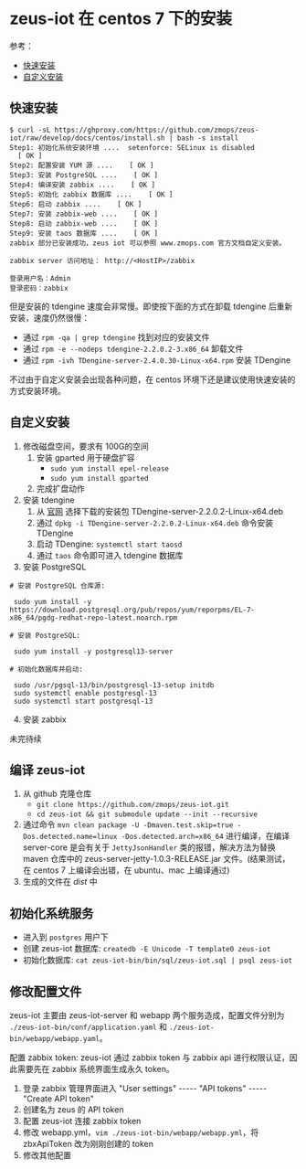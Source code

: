 # zeus-iot 在 centos 7 下的安装

参考：

- [快速安装](https://zmops.io/docs/install_guide/quickinstall.html)
- [自定义安装](https://zmops.io/docs/install_guide/custominstall.html)

## 快速安装

```
$ curl -sL https://ghproxy.com/https://github.com/zmops/zeus-iot/raw/develop/docs/centos/install.sh | bash -s install
Step1: 初始化系统安装环境 ....  setenforce: SELinux is disabled
  [ OK ] 
Step2: 配置安装 YUM 源 ....    [ OK ] 
Step3: 安装 PostgreSQL ....    [ OK ] 
Step4: 编译安装 zabbix ....    [ OK ] 
Step5: 初始化 zabbix 数据库 ....    [ OK ] 
Step6: 启动 zabbix ....    [ OK ] 
Step7: 安装 zabbix-web ....    [ OK ] 
Step8: 启动 zabbix-web ....    [ OK ] 
Step9: 安装 taos 数据库 ....    [ OK ] 
zabbix 部分已安装成功，zeus iot 可以参照 www.zmops.com 官方文档自定义安装。

zabbix server 访问地址： http://<HostIP>/zabbix

登录用户名：Admin
登录密码：zabbix
```

但是安装的 tdengine 速度会非常慢。即使按下面的方式在卸载 tdengine 后重新安装，速度仍然很慢：

- 通过 `rpm -qa | grep tdengine` 找到对应的安装文件
- 通过 `rpm -e --nodeps tdengine-2.2.0.2-3.x86_64` 卸载文件
- 通过 `rpm -ivh TDengine-server-2.4.0.30-Linux-x64.rpm` 安装 TDengine

不过由于自定义安装会出现各种问题，在 centos 环境下还是建议使用快速安装的方式安装环境。

## 自定义安装

1. 修改磁盘空间，要求有 100G的空间
    1. 安装 gparted 用于硬盘扩容
        - `sudo yum install epel-release`
        - `sudo yum install gparted`
    2. 完成扩盘动作
2. 安装 tdengine
    1. 从 [官网](https://www.taosdata.com/all-downloads) 选择下载的安装包 TDengine-server-2.2.0.2-Linux-x64.deb
    2. 通过 `dpkg -i TDengine-server-2.2.0.2-Linux-x64.deb` 命令安装 TDengine
    3. 启动 TDengine: `systemctl start taosd`
    4. 通过 `taos` 命令即可进入 tdengine 数据库
3. 安装 PostgreSQL

```shell
# 安装 PostgreSQL 仓库源:

 sudo yum install -y https://download.postgresql.org/pub/repos/yum/reporpms/EL-7-x86_64/pgdg-redhat-repo-latest.noarch.rpm

# 安装 PostgreSQL:

 sudo yum install -y postgresql13-server

# 初始化数据库并启动:

 sudo /usr/pgsql-13/bin/postgresql-13-setup initdb
 sudo systemctl enable postgresql-13
 sudo systemctl start postgresql-13
```

4. 安装 zabbix

未完待续

## 编译 zeus-iot

1. 从 github 克隆仓库
    - `git clone https://github.com/zmops/zeus-iot.git`
    - `cd zeus-iot && git submodule update --init --recursive`
2. 通过命令 `mvn clean package -U -Dmaven.test.skip=true -Dos.detected.name=linux -Dos.detected.arch=x86_64` 进行编译，在编译 server-core 是会有关于 `JettyJsonHandler` 类的报错，解决方法为替换 maven 仓库中的 zeus-server-jetty-1.0.3-RELEASE.jar 文件。(结果测试，在 centos 7 上编译会出错，在 ubuntu、mac 上编译通过)
3. 生成的文件在 *dist* 中

## 初始化系统服务

- 进入到 `postgres` 用户下
- 创建 zeus-iot 数据库: `createdb -E Unicode -T template0 zeus-iot`
- 初始化数据库: `cat zeus-iot-bin/bin/sql/zeus-iot.sql | psql zeus-iot`

## 修改配置文件

zeus-iot 主要由 zeus-iot-server 和 webapp 两个服务造成，配置文件分别为 `./zeus-iot-bin/conf/application.yaml` 和 `./zeus-iot-bin/webapp/webapp.yaml`。

配置 zabbix token: zeus-iot 通过 zabbix token 与 zabbix api 进行权限认证，因此需要先在 zabbix 系统界面生成永久 token。

1. 登录 zabbix 管理界面进入 "User settings" ----- "API tokens" ----- "Create API token"
2. 创建名为 zeus 的 API token
3. 配置 zeus-iot 连接 zabbix token
4. 修改 webapp.yml，`vim ./zeus-iot-bin/webapp/webapp.yml`，将 zbxApiToken 改为刚刚创建的 token
5. 修改其他配置



